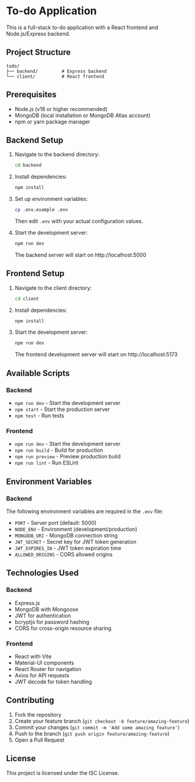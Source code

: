 # To-do Application

This is a full-stack to-do application with a React frontend and Node.js/Express backend.

## Project Structure

```
todo/
├── backend/         # Express backend
└── client/          # React frontend
```

## Prerequisites

- Node.js (v18 or higher recommended)
- MongoDB (local installation or MongoDB Atlas account)
- npm or yarn package manager

## Backend Setup

1. Navigate to the backend directory:

   ```bash
   cd backend
   ```

2. Install dependencies:

   ```bash
   npm install
   ```

3. Set up environment variables:

   ```bash
   cp .env.example .env
   ```

   Then edit `.env` with your actual configuration values.

4. Start the development server:
   ```bash
   npm run dev
   ```
   The backend server will start on http://localhost:5000

## Frontend Setup

1. Navigate to the client directory:

   ```bash
   cd client
   ```

2. Install dependencies:

   ```bash
   npm install
   ```

3. Start the development server:
   ```bash
   npm run dev
   ```
   The frontend development server will start on http://localhost:5173

## Available Scripts

### Backend

- `npm run dev` - Start the development server
- `npm start` - Start the production server
- `npm test` - Run tests

### Frontend

- `npm run dev` - Start the development server
- `npm run build` - Build for production
- `npm run preview` - Preview production build
- `npm run lint` - Run ESLint

## Environment Variables

### Backend

The following environment variables are required in the `.env` file:

- `PORT` - Server port (default: 5000)
- `NODE_ENV` - Environment (development/production)
- `MONGODB_URI` - MongoDB connection string
- `JWT_SECRET` - Secret key for JWT token generation
- `JWT_EXPIRES_IN` - JWT token expiration time
- `ALLOWED_ORIGINS` - CORS allowed origins

## Technologies Used

### Backend

- Express.js
- MongoDB with Mongoose
- JWT for authentication
- bcryptjs for password hashing
- CORS for cross-origin resource sharing

### Frontend

- React with Vite
- Material-UI components
- React Router for navigation
- Axios for API requests
- JWT decode for token handling

## Contributing

1. Fork the repository
2. Create your feature branch (`git checkout -b feature/amazing-feature`)
3. Commit your changes (`git commit -m 'Add some amazing feature'`)
4. Push to the branch (`git push origin feature/amazing-feature`)
5. Open a Pull Request

## License

This project is licensed under the ISC License.
